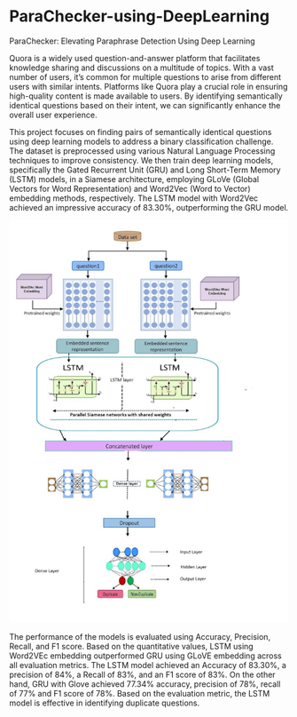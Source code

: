 # ParaChecker-using-DeepLearning
ParaChecker: Elevating Paraphrase Detection Using Deep Learning 

Quora is a widely used question-and-answer platform that facilitates knowledge sharing and discussions on a multitude of topics. With a vast number of users, it’s common for multiple questions to arise from different users with similar intents. Platforms like Quora play a crucial role in ensuring high-quality content is made available to users. By identifying semantically identical questions based on their intent, we can significantly enhance the overall user experience. 

This project focuses on finding pairs of semantically identical questions using deep learning models to address a binary classification challenge. The dataset is preprocessed using various Natural Language Processing techniques to improve consistency. We then train deep learning models, specifically the Gated Recurrent Unit (GRU) and Long Short-Term Memory (LSTM) models, in a Siamese architecture, employing GLoVe (Global Vectors for Word Representation) and Word2Vec (Word to Vector) embedding methods, respectively. The LSTM model with Word2Vec achieved an impressive accuracy of 83.30%, outperforming the GRU model.


<img width="1245" alt="image" src="https://github.com/Swetha-Neha/ParaChecker-using-DeepLearning/blob/main/AD_4nXeo-Fy883TFTPk180ygDnTGucNEvNdCyFxN0tn2prsCEpG9sOV1xn2qO-tNJQp0Ij9X9PLcNIMeH6EXraApaIwdBYybe14q-obrmwdU3NxYSiY1_8K4ftAP.jpeg?raw=true">



The performance of the models is evaluated using Accuracy, Precision, Recall, and F1 score. Based on the quantitative values, LSTM using Word2VEc embedding outperformed GRU using GLoVE embedding across all evaluation metrics. The LSTM model achieved an Accuracy of 83.30%, a precision of 84%, a Recall of 83%, and an F1 score of 83%. On the other hand, GRU with Glove achieved 77.34% accuracy, precision of 78%, recall of 77% and F1 score of 78%. Based on the evaluation metric, the LSTM model is effective in identifying duplicate questions. 


